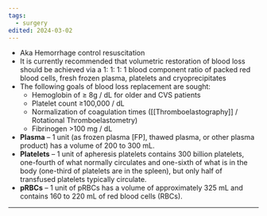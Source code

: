 ```yaml
---
tags:
  - surgery
edited: 2024-03-02
---
```

- Aka Hemorrhage control resuscitation 
- It is currently recommended that volumetric restoration of blood loss should be achieved via a 1: 1: 1: 1 blood component ratio of packed red blood cells, fresh frozen plasma, platelets and cryoprecipitates
- The following goals of blood loss replacement are sought:
    - Hemoglobin of ≥ 8g / dL for older and CVS patients 
    - Platelet count ≥100,000 / dL
    - Normalization of coagulation times ([[Thromboelastography]] / Rotational Thromboelastometry)
    - Fibrinogen >100 mg / dL
- **Plasma** – 1 unit (as frozen plasma [FP], thawed plasma, or other plasma product) has a volume of 200 to 300 mL.
- **Platelets** – 1 unit of apheresis platelets contains 300 billion platelets, one-fourth of what normally circulates and one-sixth of what is in the body (one-third of platelets are in the spleen), but only half of transfused platelets typically circulate.
- **pRBCs** – 1 unit of pRBCs has a volume of approximately 325 mL and contains 160 to 220 mL of red blood cells (RBCs).


---
